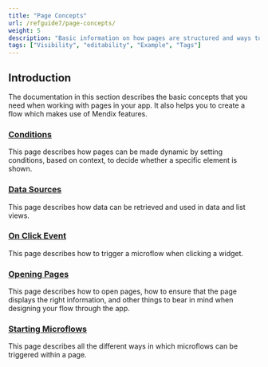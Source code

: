 ```yaml
---
title: "Page Concepts"
url: /refguide7/page-concepts/
weight: 5
description: "Basic information on how pages are structured and ways to create an application flow."
tags: ["Visibility", "editability", "Example", "Tags"]
---
```


## Introduction

The documentation in this section describes the basic concepts that you need when working with pages in your app. It also helps you to create a flow which makes use of Mendix features.

### [Conditions](/refguide7/conditions/)

This page describes how pages can be made dynamic by setting conditions, based on context, to decide whether a specific element is shown.

### [Data Sources](/refguide7/data-sources/)

This page describes how data can be retrieved and used in data and list views.

### [On Click Event](/refguide7/on-click-event/)

This page describes how to trigger a microflow when clicking a widget.

### [Opening Pages](/refguide7/opening-pages/)

This page describes how to open pages, how to ensure that the page displays the right information, and other things to bear in mind when designing your flow through the app.

### [Starting Microflows](/refguide7/starting-microflows/)

This page describes all the different ways in which microflows can be triggered within a page.
